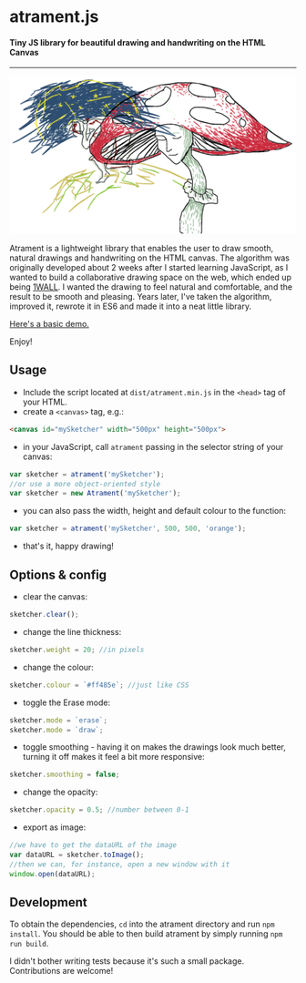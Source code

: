 # atrament.js
#### Tiny JS library for beautiful drawing and handwriting on the HTML Canvas
---

![](demo/img/muchotravka.png)

Atrament is a lightweight library that enables the user to draw smooth, natural drawings and handwriting on the HTML canvas. The algorithm was originally developed about 2 weeks after I started learning JavaScript, as I wanted to build a collaborative drawing space on the web, which ended up being [1WALL](http://fiala.uk/1wall). I wanted the drawing to feel natural and comfortable, and the result to be smooth and pleasing. Years later, I've taken the algorithm, improved it, rewrote it in ES6 and made it into a neat little library.

[Here's a basic demo.](http://fiala.uk/atrament.js/demo/)

Enjoy!

## Usage

+ Include the script located at `dist/atrament.min.js` in the `<head>` tag of your HTML.
+ create a `<canvas>` tag, e.g.:
```html
<canvas id="mySketcher" width="500px" height="500px">
```
+ in your JavaScript, call `atrament` passing in the selector string of your canvas:
```js
var sketcher = atrament('mySketcher');
//or use a more object-oriented style
var sketcher = new Atrament('mySketcher');
```
+ you can also pass the width, height and default colour to the function:
```js
var sketcher = atrament('mySketcher', 500, 500, 'orange');
```
+ that's it, happy drawing!

## Options & config

+ clear the canvas:
```js
sketcher.clear();
```
+ change the line thickness:
```js
sketcher.weight = 20; //in pixels
```
+ change the colour:
```js
sketcher.colour = `#ff485e`; //just like CSS
```
+ toggle the Erase mode:
```js
sketcher.mode = `erase`;
sketcher.mode = `draw`;
```
+ toggle smoothing - having it on makes the drawings look much better, turning it off makes it feel a bit more responsive:
```js
sketcher.smoothing = false;
```
+ change the opacity:
```js
sketcher.opacity = 0.5; //number between 0-1
```
+ export as image:
```js
//we have to get the dataURL of the image
var dataURL = sketcher.toImage();
//then we can, for instance, open a new window with it
window.open(dataURL);
```

## Development
To obtain the dependencies, `cd` into the atrament directory and run `npm install`.
You should be able to then build atrament by simply running `npm run build`.

I didn't bother writing tests because it's such a small package. Contributions are welcome!
